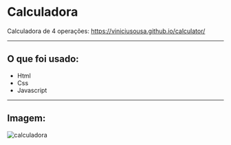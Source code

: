 # Calculadora


 Calculadora de 4 operações: https://viniciusousa.github.io/calculator/
 
<hr>

 ## O que foi usado:
 
 * Html
 * Css
 * Javascript
 <hr>
 
 ## Imagem:
 ![calculadora](https://user-images.githubusercontent.com/100248080/228635430-8f9f0b18-8f18-49b0-b5a5-a9b980091f87.png)

 
 
